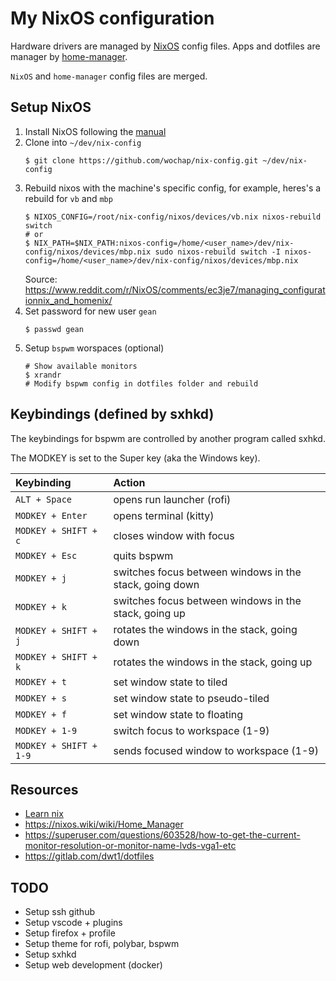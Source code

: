 # My NixOS configuration

Hardware drivers are managed by [NixOS](https://nixos.org/) config files.
Apps and dotfiles are manager by [home-manager](https://github.com/nix-community/home-manager).

`NixOS` and `home-manager` config files are merged.

## Setup NixOS

1. Install NixOS following the [manual](https://nixos.org/manual/nixos/stable/index.html#ch-installation)
1. Clone into `~/dev/nix-config`
    ```
    $ git clone https://github.com/wochap/nix-config.git ~/dev/nix-config
    ```
1. Rebuild nixos with the machine's specific config, for example, heres's a rebuild for `vb` and `mbp`
    ```
    $ NIXOS_CONFIG=/root/nix-config/nixos/devices/vb.nix nixos-rebuild switch
    # or
    $ NIX_PATH=$NIX_PATH:nixos-config=/home/<user_name>/dev/nix-config/nixos/devices/mbp.nix sudo nixos-rebuild switch -I nixos-config=/home/<user_name>/dev/nix-config/nixos/devices/mbp.nix
    ```
    Source: https://www.reddit.com/r/NixOS/comments/ec3je7/managing_configurationnix_and_homenix/
1. Set password for new user `gean`
    ```
    $ passwd gean
    ```
1. Setup `bspwm` worspaces (optional)
    ```
    # Show available monitors
    $ xrandr
    # Modify bspwm config in dotfiles folder and rebuild
    ```

## Keybindings (defined by sxhkd)

The keybindings for bspwm are controlled by another program called sxhkd.

The MODKEY is set to the Super key (aka the Windows key).

| Keybinding | Action |
| :--- | :--- |
| `ALT + Space` | opens run launcher (rofi) |
| `MODKEY + Enter` | opens terminal (kitty) |
| `MODKEY + SHIFT + c` | closes window with focus |
| `MODKEY + Esc` | quits bspwm |
| `MODKEY + j` | switches focus between windows in the stack, going down |
| `MODKEY + k` | switches focus between windows in the stack, going up |
| `MODKEY + SHIFT + j` | rotates the windows in the stack, going down|
| `MODKEY + SHIFT + k` | rotates the windows in the stack, going up |
| `MODKEY + t` | set window state to tiled |
| `MODKEY + s` | set window state to pseudo-tiled |
| `MODKEY + f` | set window state to floating |
| `MODKEY + 1-9` | switch focus to workspace (1-9) |
| `MODKEY + SHIFT + 1-9` | sends focused window to workspace (1-9) |

## Resources

* [Learn nix](https://nixcloud.io/tour/?id=3)
* https://nixos.wiki/wiki/Home_Manager
* https://superuser.com/questions/603528/how-to-get-the-current-monitor-resolution-or-monitor-name-lvds-vga1-etc
* https://gitlab.com/dwt1/dotfiles

## TODO

* Setup ssh github
* Setup vscode + plugins
* Setup firefox + profile
* Setup theme for rofi, polybar, bspwm
* Setup sxhkd
* Setup web development (docker)    